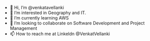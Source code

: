 - 👋 Hi, I’m @venkatavellanki
- 👀 I’m interested in Geography and IT. 
- 🌱 I’m currently learning AWS
- 💞️ I’m looking to collaborate on Software Development and Project Management 
- 📫 How to reach me at Linkeldn @VenkatVellanki

<!---
venkatavellanki/venkatavellanki is a ✨ special ✨ repository because its `README.md` (this file) appears on your GitHub profile.
You can click the Preview link to take a look at your changes.
--->
